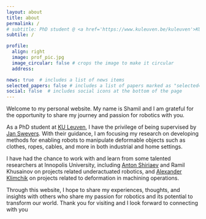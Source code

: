 ```yaml
---
layout: about
title: about
permalink: /
# subtitle: PhD student @ <a href='https://www.kuleuven.be/kuleuven'>KU Leuven</a>.
subtile: /

profile:
  align: right
  image: prof_pic.jpg
  image_circular: false # crops the image to make it circular
  address: 

news: true  # includes a list of news items
selected_papers: false # includes a list of papers marked as "selected={true}"
social: false  # includes social icons at the bottom of the page
---
```


Welcome to my personal website. My name is Shamil and I am grateful for the opportunity to share my journey and passion for robotics with you.

As a PhD student at <a href='https://www.kuleuven.be/kuleuven'>KU Leuven</a>, I have the privilege of being supervised by [Jan Swevers](https://www.kuleuven.be/wieiswie/en/person/00015548). With their guidance, I am focusing my research on developing methods for enabling robots to manipulate deformable objects such as clothes, ropes, cables, and more in both industrial and home settings.

I have had the chance to work with and learn from some talented researchers at Innopolis University, including [Anton Shiriaev](https://www.ntnu.edu/employees/anton.shiriaev) and Ramil Khusainov on projects related underactuated robotics, and [Alexander Klimchik](https://staff.lincoln.ac.uk/bd4f1364-7872-4f53-936f-9bdb21e29fed) on projects related to deformation in machining operations.

Through this website, I hope to share my experiences, thoughts, and insights with others who share my passion for robotics and its potential to transform our world. Thank you for visiting and I look forward to connecting with you